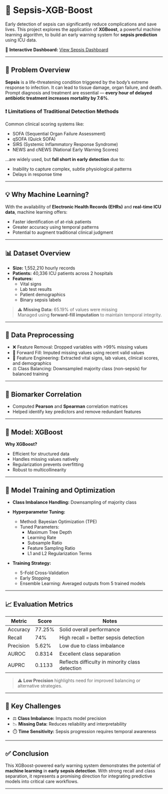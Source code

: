 
# 🧬 Sepsis-XGB-Boost

Early detection of sepsis can significantly reduce complications and save lives. This project explores the application of **XGBoost**, a powerful machine learning algorithm, to build an early warning system for **sepsis prediction** using ICU data.

🔗 **Interactive Dashboard:** [View Sepsis Dashboard](https://public.tableau.com/app/profile/sujithra.emmanuel/viz/XGBBOOSTEARLYDETECTIONOFSEPIS/DMAINNight)

---

## 🚨 Problem Overview

**Sepsis** is a life-threatening condition triggered by the body’s extreme response to infection. It can lead to tissue damage, organ failure, and death. Prompt diagnosis and treatment are essential — **every hour of delayed antibiotic treatment increases mortality by 7.6%**.

### ❗ Limitations of Traditional Detection Methods

Common clinical scoring systems like:

- SOFA (Sequential Organ Failure Assessment)
- qSOFA (Quick SOFA)
- SIRS (Systemic Inflammatory Response Syndrome)
- NEWS and cNEWS (National Early Warning Scores)

...are widely used, but **fall short in early detection** due to:

- Inability to capture complex, subtle physiological patterns
- Delays in response time

---

## 💡 Why Machine Learning?

With the availability of **Electronic Health Records (EHRs)** and **real-time ICU data**, machine learning offers:

- Faster identification of at-risk patients
- Greater accuracy using temporal patterns
- Potential to augment traditional clinical judgment

---

## 📊 Dataset Overview

- **Size:** 1,552,210 hourly records  
- **Patients:** 40,336 ICU patients across 2 hospitals  
- **Features:**
  - Vital signs
  - Lab test results
  - Patient demographics
  - Binary sepsis labels

> ⚠️ **Missing Data:** 65.19% of values were missing  
> Managed using **forward-fill imputation** to maintain temporal integrity.

---

## 🧪 Data Preprocessing

- ❌ Feature Removal: Dropped variables with >99% missing values  
- 🔁 Forward Fill: Imputed missing values using recent valid values  
- 🧬 Feature Engineering: Extracted vital signs, lab values, clinical scores, and demographics  
- ⚖️ Class Balancing: Downsampled majority class (non-sepsis) for balanced training

---

## 🔬 Biomarker Correlation

- Computed **Pearson** and **Spearman** correlation matrices
- Helped identify key predictors and remove redundant features

---

## 🚀 Model: XGBoost

**Why XGBoost?**

- Efficient for structured data
- Handles missing values natively
- Regularization prevents overfitting
- Robust to multicollinearity

---

## 🔧 Model Training and Optimization

- **Class Imbalance Handling:** Downsampling of majority class  
- **Hyperparameter Tuning:**
  - Method: Bayesian Optimization (TPE)
  - Tuned Parameters:
    - Maximum Tree Depth
    - Learning Rate
    - Subsample Ratio
    - Feature Sampling Ratio
    - L1 and L2 Regularization Terms

- **Training Strategy:**
  - 5-Fold Cross-Validation
  - Early Stopping
  - Ensemble Learning: Averaged outputs from 5 trained models

---

## 📈 Evaluation Metrics

| Metric     | Score     | Notes                                        |
|------------|-----------|----------------------------------------------|
| Accuracy   | 77.25%    | Solid overall performance                    |
| Recall     | 74%       | High recall = better sepsis detection        |
| Precision  | 5.62%     | Low due to class imbalance                   |
| AUROC      | 0.8314    | Excellent class separation                   |
| AUPRC      | 0.1133    | Reflects difficulty in minority class detection |

> ⚠️ **Low Precision** highlights need for improved balancing or alternative strategies.

---

## 📌 Key Challenges

- ⚖️ **Class Imbalance:** Impacts model precision  
- 📉 **Missing Data:** Reduces reliability and interpretability  
- ⏱️ **Time Sensitivity:** Sepsis progression requires temporal awareness

---

## ✅ Conclusion

This XGBoost-powered early warning system demonstrates the potential of **machine learning** in **early sepsis detection**. With strong recall and class separation, it represents a promising direction for integrating predictive models into critical care workflows.

---


